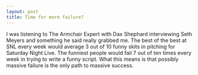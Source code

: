 ```yaml
---
layout: post
title: Time for more failure?
---
```

I was listening to The Armchair Expert with Dax Shephard interviewing Seth Meyers and something he said really grabbed me.  The best of the best
at SNL every week would average 3 out of 10 funny skits in pitching for Saturday Night Live.  The funniest people would fail 7 out of ten times every week in trying to write a funny script.  What this means
is that possibly massive failure is the only path to massive success.  
